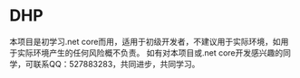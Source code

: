 # DHP
本项目是初学习.net core而用，适用于初级开发者，不建议用于实际环境，如用于实际环境产生的任何风险概不负责。
如有对本项目或.net core开发感兴趣的同学，可联系QQ：527883283，共同进步，共同学习。
